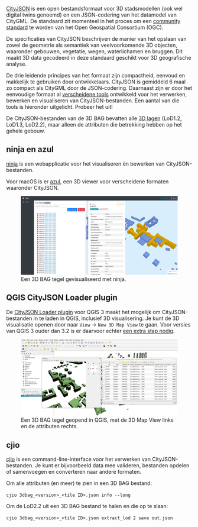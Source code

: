 [CityJSON](https://www.cityjson.org) is een open bestandsformaat voor 3D stadsmodellen (ook wel digital twins genoemd) en een JSON-codering van het datamodel van CityGML. De standaard zit momenteel in het proces om een [community standard](https://www.ogc.org/standards/community) te worden van het Open Geospatial Consortium (OGC).

De specificaties van CityJSON beschrijven de manier van het opslaan van zowel de geometrie als semantiek van veelvoorkomende 3D objecten, waaronder gebouwen, vegetatie, wegen, waterlichamen en bruggen. Dit maakt 3D data gecodeerd in deze standaard geschikt voor 3D geografische analyse.

De drie leidende principes van het formaat zijn compactheid, eenvoud en makkelijk te gebruiken door ontwikkelaars. CityJSON is gemiddeld 6 maal zo compact als CityGML door de JSON-codering. Daarnaast zijn er door het eenvoudige formaat al [verscheidene tools](https://www.cityjson.org/software/) ontwikkeld voor het verwerken, bewerken en visualiseren van CityJSON-bestanden. Een aantal van die tools is hieronder uitgelicht. Probeer het uit!

De CityJSON-bestanden van de 3D BAG bevatten alle [3D lagen](../../schema/layers/#data-layers) (LoD1.2, LoD1.3, LoD2.2), maar alleen de attributen die betrekking hebben op het gehele gebouw.

## ninja en azul

[ninja](http://ninja.cityjson.org) is een webapplicatie voor het visualiseren èn bewerken van CityJSON-bestanden.

Voor macOS is er [azul](https://github.com/tudelft3d/azul), een 3D viewer voor verscheidene formaten waaronder CityJSON.

<figure>
  <img src="../../../images_common/ninja.jpg" />
  <figcaption>Een 3D BAG tegel gevisualiseerd met ninja.</figcaption>
</figure>


## QGIS CityJSON Loader plugin

De [CityJSON Loader plugin](https://github.com/cityjson/cityjson-qgis-plugin) voor QGIS 3 maakt het mogelijk om CityJSON-bestanden in te laden in QGIS, inclusief 3D visualisering. Je kunt de 3D visualisatie openen door naar `View` -> `New 3D Map View` te gaan. Voor versies van QGIS 3 ouder dan 3.2 is er daarvoor echter [een extra stap nodig](https://github.com/cityjson/cityjson-qgis-plugin#3d-view-in-qgis-30).

<figure>
  <img src="../../../images_common/qgis.jpg" />
  <figcaption>Een 3D BAG tegel geopend in QGIS, met de 3D Map View links en de attributen rechts.</figcaption>
</figure>

## cjio

[cjio](https://github.com/cityjson/cjio) is een command-line-interface voor het verwerken van CityJSON-bestanden. Je kunt er bijvoorbeeld data mee valideren, bestanden opdelen of samenvoegen en converteren naar andere formaten.

Om alle attributen (en meer) te zien in een 3D BAG bestand:

`cjio 3dbag_<version>_<tile ID>.json info --long`

Om de LoD2.2 uit een 3D BAG bestand te halen en die op te slaan:

`cjio 3dbag_<version>_<tile ID>.json extract_lod 2 save out.json`
